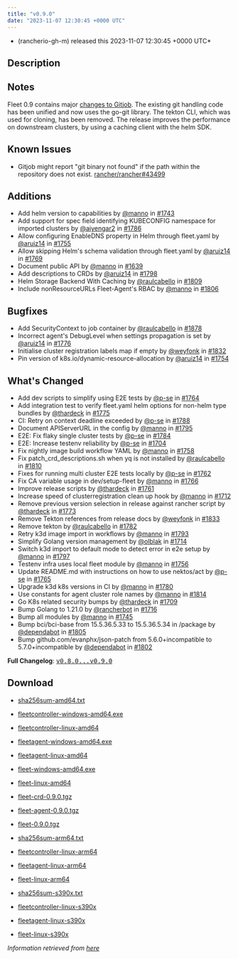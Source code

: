 ```yaml
---
title: "v0.9.0"
date: "2023-11-07 12:30:45 +0000 UTC"
---
```



* (rancherio-gh-m) released this 2023-11-07 12:30:45 +0000 UTC*



## Description


<h2>Notes</h2>
<p>Fleet 0.9 contains major <a href="https://github.com/rancher/gitjob/releases/tag/v0.1.96">changes to Gitjob</a>. The existing git handling code has been unified and now uses the go-git library. The tekton CLI, which was used for cloning, has been removed. The release improves the performance on downstream clusters, by using a caching client with the helm SDK.</p>
<h2>Known Issues</h2>
<ul>
<li>Gitjob might report "git binary not found" if the path within the repository does not exist. <a class="issue-link js-issue-link" data-error-text="Failed to load title" data-id="1979967973" data-permission-text="Title is private" data-url="https://github.com/rancher/rancher/issues/43499" data-hovercard-type="issue" data-hovercard-url="/rancher/rancher/issues/43499/hovercard" href="https://github.com/rancher/rancher/issues/43499">rancher/rancher#43499</a></li>
</ul>
<h2>Additions</h2>
<ul>
<li>Add helm version to capabilities by <a class="user-mention notranslate" data-hovercard-type="user" data-hovercard-url="/users/manno/hovercard" data-octo-click="hovercard-link-click" data-octo-dimensions="link_type:self" href="https://github.com/manno">@manno</a> in <a class="issue-link js-issue-link" data-error-text="Failed to load title" data-id="1865337733" data-permission-text="Title is private" data-url="https://github.com/rancher/fleet/issues/1743" data-hovercard-type="pull_request" data-hovercard-url="/rancher/fleet/pull/1743/hovercard" href="https://github.com/rancher/fleet/pull/1743">#1743</a></li>
<li>Add support for spec field identifying KUBECONFIG namespace for imported clusters by <a class="user-mention notranslate" data-hovercard-type="user" data-hovercard-url="/users/aiyengar2/hovercard" data-octo-click="hovercard-link-click" data-octo-dimensions="link_type:self" href="https://github.com/aiyengar2">@aiyengar2</a> in <a class="issue-link js-issue-link" data-error-text="Failed to load title" data-id="1895090256" data-permission-text="Title is private" data-url="https://github.com/rancher/fleet/issues/1786" data-hovercard-type="pull_request" data-hovercard-url="/rancher/fleet/pull/1786/hovercard" href="https://github.com/rancher/fleet/pull/1786">#1786</a></li>
<li>Allow configuring EnableDNS property in Helm through fleet.yaml by <a class="user-mention notranslate" data-hovercard-type="user" data-hovercard-url="/users/aruiz14/hovercard" data-octo-click="hovercard-link-click" data-octo-dimensions="link_type:self" href="https://github.com/aruiz14">@aruiz14</a> in <a class="issue-link js-issue-link" data-error-text="Failed to load title" data-id="1880067882" data-permission-text="Title is private" data-url="https://github.com/rancher/fleet/issues/1755" data-hovercard-type="pull_request" data-hovercard-url="/rancher/fleet/pull/1755/hovercard" href="https://github.com/rancher/fleet/pull/1755">#1755</a></li>
<li>Allow skipping Helm's schema validation through fleet.yaml by <a class="user-mention notranslate" data-hovercard-type="user" data-hovercard-url="/users/aruiz14/hovercard" data-octo-click="hovercard-link-click" data-octo-dimensions="link_type:self" href="https://github.com/aruiz14">@aruiz14</a> in <a class="issue-link js-issue-link" data-error-text="Failed to load title" data-id="1890208383" data-permission-text="Title is private" data-url="https://github.com/rancher/fleet/issues/1769" data-hovercard-type="pull_request" data-hovercard-url="/rancher/fleet/pull/1769/hovercard" href="https://github.com/rancher/fleet/pull/1769">#1769</a></li>
<li>Document public API by <a class="user-mention notranslate" data-hovercard-type="user" data-hovercard-url="/users/manno/hovercard" data-octo-click="hovercard-link-click" data-octo-dimensions="link_type:self" href="https://github.com/manno">@manno</a> in <a class="issue-link js-issue-link" data-error-text="Failed to load title" data-id="1793509578" data-permission-text="Title is private" data-url="https://github.com/rancher/fleet/issues/1639" data-hovercard-type="pull_request" data-hovercard-url="/rancher/fleet/pull/1639/hovercard" href="https://github.com/rancher/fleet/pull/1639">#1639</a></li>
<li>Add descriptions to CRDs by <a class="user-mention notranslate" data-hovercard-type="user" data-hovercard-url="/users/aruiz14/hovercard" data-octo-click="hovercard-link-click" data-octo-dimensions="link_type:self" href="https://github.com/aruiz14">@aruiz14</a> in <a class="issue-link js-issue-link" data-error-text="Failed to load title" data-id="1909188933" data-permission-text="Title is private" data-url="https://github.com/rancher/fleet/issues/1798" data-hovercard-type="pull_request" data-hovercard-url="/rancher/fleet/pull/1798/hovercard" href="https://github.com/rancher/fleet/pull/1798">#1798</a></li>
<li>Helm Storage Backend With Caching by <a class="user-mention notranslate" data-hovercard-type="user" data-hovercard-url="/users/raulcabello/hovercard" data-octo-click="hovercard-link-click" data-octo-dimensions="link_type:self" href="https://github.com/raulcabello">@raulcabello</a> in <a class="issue-link js-issue-link" data-error-text="Failed to load title" data-id="1913619136" data-permission-text="Title is private" data-url="https://github.com/rancher/fleet/issues/1809" data-hovercard-type="pull_request" data-hovercard-url="/rancher/fleet/pull/1809/hovercard" href="https://github.com/rancher/fleet/pull/1809">#1809</a></li>
<li>Include nonResourceURLs Fleet-Agent's RBAC by <a class="user-mention notranslate" data-hovercard-type="user" data-hovercard-url="/users/manno/hovercard" data-octo-click="hovercard-link-click" data-octo-dimensions="link_type:self" href="https://github.com/manno">@manno</a> in <a class="issue-link js-issue-link" data-error-text="Failed to load title" data-id="1911427587" data-permission-text="Title is private" data-url="https://github.com/rancher/fleet/issues/1806" data-hovercard-type="pull_request" data-hovercard-url="/rancher/fleet/pull/1806/hovercard" href="https://github.com/rancher/fleet/pull/1806">#1806</a></li>
</ul>
<h2>Bugfixes</h2>
<ul>
<li>Add SecurityContext to job container by <a class="user-mention notranslate" data-hovercard-type="user" data-hovercard-url="/users/raulcabello/hovercard" data-octo-click="hovercard-link-click" data-octo-dimensions="link_type:self" href="https://github.com/raulcabello">@raulcabello</a> in <a class="issue-link js-issue-link" data-error-text="Failed to load title" data-id="1947343283" data-permission-text="Title is private" data-url="https://github.com/rancher/fleet/issues/1878" data-hovercard-type="pull_request" data-hovercard-url="/rancher/fleet/pull/1878/hovercard" href="https://github.com/rancher/fleet/pull/1878">#1878</a></li>
<li>Incorrect agent's DebugLevel when settings propagation is set by <a class="user-mention notranslate" data-hovercard-type="user" data-hovercard-url="/users/aruiz14/hovercard" data-octo-click="hovercard-link-click" data-octo-dimensions="link_type:self" href="https://github.com/aruiz14">@aruiz14</a> in <a class="issue-link js-issue-link" data-error-text="Failed to load title" data-id="1891871949" data-permission-text="Title is private" data-url="https://github.com/rancher/fleet/issues/1776" data-hovercard-type="pull_request" data-hovercard-url="/rancher/fleet/pull/1776/hovercard" href="https://github.com/rancher/fleet/pull/1776">#1776</a></li>
<li>Initialise cluster registration labels map if empty by <a class="user-mention notranslate" data-hovercard-type="user" data-hovercard-url="/users/weyfonk/hovercard" data-octo-click="hovercard-link-click" data-octo-dimensions="link_type:self" href="https://github.com/weyfonk">@weyfonk</a> in <a class="issue-link js-issue-link" data-error-text="Failed to load title" data-id="1921679910" data-permission-text="Title is private" data-url="https://github.com/rancher/fleet/issues/1832" data-hovercard-type="pull_request" data-hovercard-url="/rancher/fleet/pull/1832/hovercard" href="https://github.com/rancher/fleet/pull/1832">#1832</a></li>
<li>Pin version of k8s.io/dynamic-resource-allocation by <a class="user-mention notranslate" data-hovercard-type="user" data-hovercard-url="/users/aruiz14/hovercard" data-octo-click="hovercard-link-click" data-octo-dimensions="link_type:self" href="https://github.com/aruiz14">@aruiz14</a> in <a class="issue-link js-issue-link" data-error-text="Failed to load title" data-id="1880022451" data-permission-text="Title is private" data-url="https://github.com/rancher/fleet/issues/1754" data-hovercard-type="pull_request" data-hovercard-url="/rancher/fleet/pull/1754/hovercard" href="https://github.com/rancher/fleet/pull/1754">#1754</a></li>
</ul>
<h2>What's Changed</h2>
<ul>
<li>Add dev scripts to simplify using E2E tests by <a class="user-mention notranslate" data-hovercard-type="user" data-hovercard-url="/users/p-se/hovercard" data-octo-click="hovercard-link-click" data-octo-dimensions="link_type:self" href="https://github.com/p-se">@p-se</a> in <a class="issue-link js-issue-link" data-error-text="Failed to load title" data-id="1887260697" data-permission-text="Title is private" data-url="https://github.com/rancher/fleet/issues/1764" data-hovercard-type="pull_request" data-hovercard-url="/rancher/fleet/pull/1764/hovercard" href="https://github.com/rancher/fleet/pull/1764">#1764</a></li>
<li>Add integration test to verify fleet.yaml helm options for non-helm type bundles by <a class="user-mention notranslate" data-hovercard-type="user" data-hovercard-url="/users/thardeck/hovercard" data-octo-click="hovercard-link-click" data-octo-dimensions="link_type:self" href="https://github.com/thardeck">@thardeck</a> in <a class="issue-link js-issue-link" data-error-text="Failed to load title" data-id="1891774210" data-permission-text="Title is private" data-url="https://github.com/rancher/fleet/issues/1775" data-hovercard-type="pull_request" data-hovercard-url="/rancher/fleet/pull/1775/hovercard" href="https://github.com/rancher/fleet/pull/1775">#1775</a></li>
<li>CI: Retry on context deadline exceeded by <a class="user-mention notranslate" data-hovercard-type="user" data-hovercard-url="/users/p-se/hovercard" data-octo-click="hovercard-link-click" data-octo-dimensions="link_type:self" href="https://github.com/p-se">@p-se</a> in <a class="issue-link js-issue-link" data-error-text="Failed to load title" data-id="1896515940" data-permission-text="Title is private" data-url="https://github.com/rancher/fleet/issues/1788" data-hovercard-type="pull_request" data-hovercard-url="/rancher/fleet/pull/1788/hovercard" href="https://github.com/rancher/fleet/pull/1788">#1788</a></li>
<li>Document APIServerURL in the config by <a class="user-mention notranslate" data-hovercard-type="user" data-hovercard-url="/users/manno/hovercard" data-octo-click="hovercard-link-click" data-octo-dimensions="link_type:self" href="https://github.com/manno">@manno</a> in <a class="issue-link js-issue-link" data-error-text="Failed to load title" data-id="1905121773" data-permission-text="Title is private" data-url="https://github.com/rancher/fleet/issues/1795" data-hovercard-type="pull_request" data-hovercard-url="/rancher/fleet/pull/1795/hovercard" href="https://github.com/rancher/fleet/pull/1795">#1795</a></li>
<li>E2E: Fix flaky single cluster tests by <a class="user-mention notranslate" data-hovercard-type="user" data-hovercard-url="/users/p-se/hovercard" data-octo-click="hovercard-link-click" data-octo-dimensions="link_type:self" href="https://github.com/p-se">@p-se</a> in <a class="issue-link js-issue-link" data-error-text="Failed to load title" data-id="1894739307" data-permission-text="Title is private" data-url="https://github.com/rancher/fleet/issues/1784" data-hovercard-type="pull_request" data-hovercard-url="/rancher/fleet/pull/1784/hovercard" href="https://github.com/rancher/fleet/pull/1784">#1784</a></li>
<li>E2E: Increase testenv reliability by <a class="user-mention notranslate" data-hovercard-type="user" data-hovercard-url="/users/p-se/hovercard" data-octo-click="hovercard-link-click" data-octo-dimensions="link_type:self" href="https://github.com/p-se">@p-se</a> in <a class="issue-link js-issue-link" data-error-text="Failed to load title" data-id="1842980334" data-permission-text="Title is private" data-url="https://github.com/rancher/fleet/issues/1704" data-hovercard-type="pull_request" data-hovercard-url="/rancher/fleet/pull/1704/hovercard" href="https://github.com/rancher/fleet/pull/1704">#1704</a></li>
<li>Fix nightly image build workflow YAML by <a class="user-mention notranslate" data-hovercard-type="user" data-hovercard-url="/users/manno/hovercard" data-octo-click="hovercard-link-click" data-octo-dimensions="link_type:self" href="https://github.com/manno">@manno</a> in <a class="issue-link js-issue-link" data-error-text="Failed to load title" data-id="1881504909" data-permission-text="Title is private" data-url="https://github.com/rancher/fleet/issues/1758" data-hovercard-type="pull_request" data-hovercard-url="/rancher/fleet/pull/1758/hovercard" href="https://github.com/rancher/fleet/pull/1758">#1758</a></li>
<li>Fix patch_crd_descriptions.sh when yq is not installed by <a class="user-mention notranslate" data-hovercard-type="user" data-hovercard-url="/users/raulcabello/hovercard" data-octo-click="hovercard-link-click" data-octo-dimensions="link_type:self" href="https://github.com/raulcabello">@raulcabello</a> in <a class="issue-link js-issue-link" data-error-text="Failed to load title" data-id="1915165661" data-permission-text="Title is private" data-url="https://github.com/rancher/fleet/issues/1810" data-hovercard-type="pull_request" data-hovercard-url="/rancher/fleet/pull/1810/hovercard" href="https://github.com/rancher/fleet/pull/1810">#1810</a></li>
<li>Fixes for running multi cluster E2E tests locally by <a class="user-mention notranslate" data-hovercard-type="user" data-hovercard-url="/users/p-se/hovercard" data-octo-click="hovercard-link-click" data-octo-dimensions="link_type:self" href="https://github.com/p-se">@p-se</a> in <a class="issue-link js-issue-link" data-error-text="Failed to load title" data-id="1885365675" data-permission-text="Title is private" data-url="https://github.com/rancher/fleet/issues/1762" data-hovercard-type="pull_request" data-hovercard-url="/rancher/fleet/pull/1762/hovercard" href="https://github.com/rancher/fleet/pull/1762">#1762</a></li>
<li>Fix CA variable usage in dev/setup-fleet by <a class="user-mention notranslate" data-hovercard-type="user" data-hovercard-url="/users/manno/hovercard" data-octo-click="hovercard-link-click" data-octo-dimensions="link_type:self" href="https://github.com/manno">@manno</a> in <a class="issue-link js-issue-link" data-error-text="Failed to load title" data-id="1887587973" data-permission-text="Title is private" data-url="https://github.com/rancher/fleet/issues/1766" data-hovercard-type="pull_request" data-hovercard-url="/rancher/fleet/pull/1766/hovercard" href="https://github.com/rancher/fleet/pull/1766">#1766</a></li>
<li>Improve release scripts by <a class="user-mention notranslate" data-hovercard-type="user" data-hovercard-url="/users/thardeck/hovercard" data-octo-click="hovercard-link-click" data-octo-dimensions="link_type:self" href="https://github.com/thardeck">@thardeck</a> in <a class="issue-link js-issue-link" data-error-text="Failed to load title" data-id="1885179052" data-permission-text="Title is private" data-url="https://github.com/rancher/fleet/issues/1761" data-hovercard-type="pull_request" data-hovercard-url="/rancher/fleet/pull/1761/hovercard" href="https://github.com/rancher/fleet/pull/1761">#1761</a></li>
<li>Increase speed of clusterregistration clean up hook by <a class="user-mention notranslate" data-hovercard-type="user" data-hovercard-url="/users/manno/hovercard" data-octo-click="hovercard-link-click" data-octo-dimensions="link_type:self" href="https://github.com/manno">@manno</a> in <a class="issue-link js-issue-link" data-error-text="Failed to load title" data-id="1848103589" data-permission-text="Title is private" data-url="https://github.com/rancher/fleet/issues/1712" data-hovercard-type="pull_request" data-hovercard-url="/rancher/fleet/pull/1712/hovercard" href="https://github.com/rancher/fleet/pull/1712">#1712</a></li>
<li>Remove previous version selection in release against rancher script  by <a class="user-mention notranslate" data-hovercard-type="user" data-hovercard-url="/users/thardeck/hovercard" data-octo-click="hovercard-link-click" data-octo-dimensions="link_type:self" href="https://github.com/thardeck">@thardeck</a> in <a class="issue-link js-issue-link" data-error-text="Failed to load title" data-id="1890926992" data-permission-text="Title is private" data-url="https://github.com/rancher/fleet/issues/1773" data-hovercard-type="pull_request" data-hovercard-url="/rancher/fleet/pull/1773/hovercard" href="https://github.com/rancher/fleet/pull/1773">#1773</a></li>
<li>Remove Tekton references from release docs by <a class="user-mention notranslate" data-hovercard-type="user" data-hovercard-url="/users/weyfonk/hovercard" data-octo-click="hovercard-link-click" data-octo-dimensions="link_type:self" href="https://github.com/weyfonk">@weyfonk</a> in <a class="issue-link js-issue-link" data-error-text="Failed to load title" data-id="1924215600" data-permission-text="Title is private" data-url="https://github.com/rancher/fleet/issues/1833" data-hovercard-type="pull_request" data-hovercard-url="/rancher/fleet/pull/1833/hovercard" href="https://github.com/rancher/fleet/pull/1833">#1833</a></li>
<li>Remove tekton by <a class="user-mention notranslate" data-hovercard-type="user" data-hovercard-url="/users/raulcabello/hovercard" data-octo-click="hovercard-link-click" data-octo-dimensions="link_type:self" href="https://github.com/raulcabello">@raulcabello</a> in <a class="issue-link js-issue-link" data-error-text="Failed to load title" data-id="1894002420" data-permission-text="Title is private" data-url="https://github.com/rancher/fleet/issues/1782" data-hovercard-type="pull_request" data-hovercard-url="/rancher/fleet/pull/1782/hovercard" href="https://github.com/rancher/fleet/pull/1782">#1782</a></li>
<li>Retry k3d image import in workflows by <a class="user-mention notranslate" data-hovercard-type="user" data-hovercard-url="/users/manno/hovercard" data-octo-click="hovercard-link-click" data-octo-dimensions="link_type:self" href="https://github.com/manno">@manno</a> in <a class="issue-link js-issue-link" data-error-text="Failed to load title" data-id="1900858611" data-permission-text="Title is private" data-url="https://github.com/rancher/fleet/issues/1793" data-hovercard-type="pull_request" data-hovercard-url="/rancher/fleet/pull/1793/hovercard" href="https://github.com/rancher/fleet/pull/1793">#1793</a></li>
<li>Simplify Golang version management by <a class="user-mention notranslate" data-hovercard-type="user" data-hovercard-url="/users/olblak/hovercard" data-octo-click="hovercard-link-click" data-octo-dimensions="link_type:self" href="https://github.com/olblak">@olblak</a> in <a class="issue-link js-issue-link" data-error-text="Failed to load title" data-id="1849398421" data-permission-text="Title is private" data-url="https://github.com/rancher/fleet/issues/1714" data-hovercard-type="pull_request" data-hovercard-url="/rancher/fleet/pull/1714/hovercard" href="https://github.com/rancher/fleet/pull/1714">#1714</a></li>
<li>Switch k3d import to default mode to detect error in e2e setup by <a class="user-mention notranslate" data-hovercard-type="user" data-hovercard-url="/users/manno/hovercard" data-octo-click="hovercard-link-click" data-octo-dimensions="link_type:self" href="https://github.com/manno">@manno</a> in <a class="issue-link js-issue-link" data-error-text="Failed to load title" data-id="1906606681" data-permission-text="Title is private" data-url="https://github.com/rancher/fleet/issues/1797" data-hovercard-type="pull_request" data-hovercard-url="/rancher/fleet/pull/1797/hovercard" href="https://github.com/rancher/fleet/pull/1797">#1797</a></li>
<li>Testenv infra uses local fleet module by <a class="user-mention notranslate" data-hovercard-type="user" data-hovercard-url="/users/manno/hovercard" data-octo-click="hovercard-link-click" data-octo-dimensions="link_type:self" href="https://github.com/manno">@manno</a> in <a class="issue-link js-issue-link" data-error-text="Failed to load title" data-id="1880359232" data-permission-text="Title is private" data-url="https://github.com/rancher/fleet/issues/1756" data-hovercard-type="pull_request" data-hovercard-url="/rancher/fleet/pull/1756/hovercard" href="https://github.com/rancher/fleet/pull/1756">#1756</a></li>
<li>Update README.md with instructions on how to use nektos/act by <a class="user-mention notranslate" data-hovercard-type="user" data-hovercard-url="/users/p-se/hovercard" data-octo-click="hovercard-link-click" data-octo-dimensions="link_type:self" href="https://github.com/p-se">@p-se</a> in <a class="issue-link js-issue-link" data-error-text="Failed to load title" data-id="1887498534" data-permission-text="Title is private" data-url="https://github.com/rancher/fleet/issues/1765" data-hovercard-type="pull_request" data-hovercard-url="/rancher/fleet/pull/1765/hovercard" href="https://github.com/rancher/fleet/pull/1765">#1765</a></li>
<li>Upgrade k3d k8s versions in CI by <a class="user-mention notranslate" data-hovercard-type="user" data-hovercard-url="/users/manno/hovercard" data-octo-click="hovercard-link-click" data-octo-dimensions="link_type:self" href="https://github.com/manno">@manno</a> in <a class="issue-link js-issue-link" data-error-text="Failed to load title" data-id="1892829180" data-permission-text="Title is private" data-url="https://github.com/rancher/fleet/issues/1780" data-hovercard-type="pull_request" data-hovercard-url="/rancher/fleet/pull/1780/hovercard" href="https://github.com/rancher/fleet/pull/1780">#1780</a></li>
<li>Use constants for agent cluster role names by <a class="user-mention notranslate" data-hovercard-type="user" data-hovercard-url="/users/manno/hovercard" data-octo-click="hovercard-link-click" data-octo-dimensions="link_type:self" href="https://github.com/manno">@manno</a> in <a class="issue-link js-issue-link" data-error-text="Failed to load title" data-id="1917478538" data-permission-text="Title is private" data-url="https://github.com/rancher/fleet/issues/1814" data-hovercard-type="pull_request" data-hovercard-url="/rancher/fleet/pull/1814/hovercard" href="https://github.com/rancher/fleet/pull/1814">#1814</a></li>
<li>Go K8s related security bumps by <a class="user-mention notranslate" data-hovercard-type="user" data-hovercard-url="/users/thardeck/hovercard" data-octo-click="hovercard-link-click" data-octo-dimensions="link_type:self" href="https://github.com/thardeck">@thardeck</a> in <a class="issue-link js-issue-link" data-error-text="Failed to load title" data-id="1846648167" data-permission-text="Title is private" data-url="https://github.com/rancher/fleet/issues/1709" data-hovercard-type="pull_request" data-hovercard-url="/rancher/fleet/pull/1709/hovercard" href="https://github.com/rancher/fleet/pull/1709">#1709</a></li>
<li>Bump Golang to 1.21.0 by <a class="user-mention notranslate" data-hovercard-type="user" data-hovercard-url="/users/rancherbot/hovercard" data-octo-click="hovercard-link-click" data-octo-dimensions="link_type:self" href="https://github.com/rancherbot">@rancherbot</a> in <a class="issue-link js-issue-link" data-error-text="Failed to load title" data-id="1850957044" data-permission-text="Title is private" data-url="https://github.com/rancher/fleet/issues/1716" data-hovercard-type="pull_request" data-hovercard-url="/rancher/fleet/pull/1716/hovercard" href="https://github.com/rancher/fleet/pull/1716">#1716</a></li>
<li>Bump all modules by <a class="user-mention notranslate" data-hovercard-type="user" data-hovercard-url="/users/manno/hovercard" data-octo-click="hovercard-link-click" data-octo-dimensions="link_type:self" href="https://github.com/manno">@manno</a> in <a class="issue-link js-issue-link" data-error-text="Failed to load title" data-id="1865428989" data-permission-text="Title is private" data-url="https://github.com/rancher/fleet/issues/1745" data-hovercard-type="pull_request" data-hovercard-url="/rancher/fleet/pull/1745/hovercard" href="https://github.com/rancher/fleet/pull/1745">#1745</a></li>
<li>Bump bci/bci-base from 15.5.36.5.33 to 15.5.36.5.34 in /package by <a class="user-mention notranslate" data-hovercard-type="organization" data-hovercard-url="/orgs/dependabot/hovercard" data-octo-click="hovercard-link-click" data-octo-dimensions="link_type:self" href="https://github.com/dependabot">@dependabot</a> in <a class="issue-link js-issue-link" data-error-text="Failed to load title" data-id="1910700933" data-permission-text="Title is private" data-url="https://github.com/rancher/fleet/issues/1805" data-hovercard-type="pull_request" data-hovercard-url="/rancher/fleet/pull/1805/hovercard" href="https://github.com/rancher/fleet/pull/1805">#1805</a></li>
<li>Bump github.com/evanphx/json-patch from 5.6.0+incompatible to 5.7.0+incompatible by <a class="user-mention notranslate" data-hovercard-type="organization" data-hovercard-url="/orgs/dependabot/hovercard" data-octo-click="hovercard-link-click" data-octo-dimensions="link_type:self" href="https://github.com/dependabot">@dependabot</a> in <a class="issue-link js-issue-link" data-error-text="Failed to load title" data-id="1910694235" data-permission-text="Title is private" data-url="https://github.com/rancher/fleet/issues/1802" data-hovercard-type="pull_request" data-hovercard-url="/rancher/fleet/pull/1802/hovercard" href="https://github.com/rancher/fleet/pull/1802">#1802</a></li>
</ul>
<p><strong>Full Changelog</strong>: <a class="commit-link" href="https://github.com/rancher/fleet/compare/v0.8.0...v0.9.0"><tt>v0.8.0...v0.9.0</tt></a></p>



## Download


* [sha256sum-amd64.txt](https://github.com/rancher/fleet/releases/download/v0.9.0/sha256sum-amd64.txt)

* [fleetcontroller-windows-amd64.exe](https://github.com/rancher/fleet/releases/download/v0.9.0/fleetcontroller-windows-amd64.exe)

* [fleetcontroller-linux-amd64](https://github.com/rancher/fleet/releases/download/v0.9.0/fleetcontroller-linux-amd64)

* [fleetagent-windows-amd64.exe](https://github.com/rancher/fleet/releases/download/v0.9.0/fleetagent-windows-amd64.exe)

* [fleetagent-linux-amd64](https://github.com/rancher/fleet/releases/download/v0.9.0/fleetagent-linux-amd64)

* [fleet-windows-amd64.exe](https://github.com/rancher/fleet/releases/download/v0.9.0/fleet-windows-amd64.exe)

* [fleet-linux-amd64](https://github.com/rancher/fleet/releases/download/v0.9.0/fleet-linux-amd64)

* [fleet-crd-0.9.0.tgz](https://github.com/rancher/fleet/releases/download/v0.9.0/fleet-crd-0.9.0.tgz)

* [fleet-agent-0.9.0.tgz](https://github.com/rancher/fleet/releases/download/v0.9.0/fleet-agent-0.9.0.tgz)

* [fleet-0.9.0.tgz](https://github.com/rancher/fleet/releases/download/v0.9.0/fleet-0.9.0.tgz)

* [sha256sum-arm64.txt](https://github.com/rancher/fleet/releases/download/v0.9.0/sha256sum-arm64.txt)

* [fleetcontroller-linux-arm64](https://github.com/rancher/fleet/releases/download/v0.9.0/fleetcontroller-linux-arm64)

* [fleetagent-linux-arm64](https://github.com/rancher/fleet/releases/download/v0.9.0/fleetagent-linux-arm64)

* [fleet-linux-arm64](https://github.com/rancher/fleet/releases/download/v0.9.0/fleet-linux-arm64)

* [sha256sum-s390x.txt](https://github.com/rancher/fleet/releases/download/v0.9.0/sha256sum-s390x.txt)

* [fleetcontroller-linux-s390x](https://github.com/rancher/fleet/releases/download/v0.9.0/fleetcontroller-linux-s390x)

* [fleetagent-linux-s390x](https://github.com/rancher/fleet/releases/download/v0.9.0/fleetagent-linux-s390x)

* [fleet-linux-s390x](https://github.com/rancher/fleet/releases/download/v0.9.0/fleet-linux-s390x)




*Information retrieved from [here](https://github.com/rancher/fleet/releases/tag/v0.9.0)*

